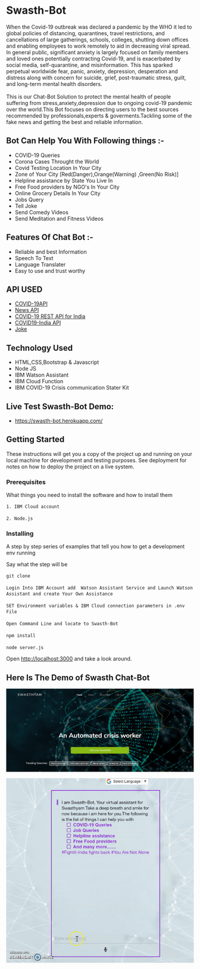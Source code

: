 # Swasth-Bot
When the Covid-19 outbreak was declared a pandemic by the WHO it led to global policies of distancing, quarantines, travel restrictions, and cancellations of large gatherings, schools, colleges, shutting down offices and enabling employees to work remotely to aid in decreasing viral spread. In general public, significant anxiety is largely focused on family members and loved ones potentially contracting Covid-19, and is exacerbated by social media, self-quarantine, and misinformation. This has sparked perpetual worldwide fear, panic, anxiety, depression, desperation and distress along with concern for suicide, grief, post-traumatic stress, guilt, and long-term mental health disorders.
<br><br>
This is our Chat-Bot Solution to protect the mental health of people suffering from stress,anxiety,depression due to ongoing covid-19 pandemic over the world.This Bot focuses on directing users to the best sources recommended by professionals,experts & goverments.Tackling some of the fake news and getting the best and reliable information.

## Bot Can Help You With Following things :-
* COVID-19 Queries
* Corona Cases Throught the World
* Covid Testing Location In Your City
* Zone of Your City [Red(Danger),Orange(Warning) ,Green(No Risk)]
* Helpline assistance by State You Live In
* Free Food providers by NGO's In Your City
* Online Grocery Details In Your City
* Jobs Query
* Tell Joke
* Send Comedy Videos
* Send Meditation and Fitness Videos


## Features Of Chat Bot :-
* Reliable and best Information 
* Speech To Text
* Language Translater
* Easy to use and trust worthy

## API USED

* [COVID-19API](https://covid19api.com/) 
* [News API](https://newsapi.org/) 
* [COVID-19 REST API for India](https://api.rootnet.in/) 
* [COVID19-India API](https://api.covid19india.org/)
* [Joke](https://davidtkatz.com)

## Technology Used

* HTML,CSS,Bootstrap & Javascript 
* Node JS
* IBM Watson Assistant
* IBM Cloud Function
* IBM COVID-19 Crisis communication Stater Kit

## Live Test Swasth-Bot Demo:
* https://swasth-bot.herokuapp.com/

## Getting Started

These instructions will get you a copy of the project up and running on your local machine for development and testing purposes. See deployment for notes on how to deploy the project on a live system.

### Prerequisites

What things you need to install the software and how to install them

```
1. IBM Cloud account

2. Node.js
```

### Installing

A step by step series of examples that tell you how to get a development env running

Say what the step will be

```
git clone 

Login Into IBM Account add  Watson Assistant Service and Launch Watson Assistant and create Your Own Assistance

SET Environment variables & IBM Cloud connection parameters in .env File

Open Command Line and locate to Swasth-Bot

npm install

node server.js

```

Open [http://localhost:3000](http://localhost:3000) and take a look around.

## Here Is The Demo of Swasth Chat-Bot

![Langing Page](readme_images/LandingPage.PNG)

<p align="center">
  <img src="readme_images/Chat.gif">
</p>





